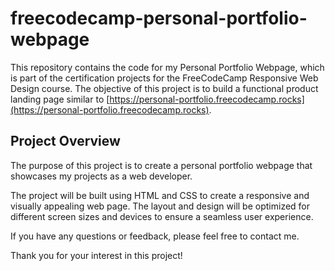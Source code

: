 # freecodecamp-personal-portfolio-webpage

This repository contains the code for my Personal Portfolio Webpage, which is part of the certification projects for the FreeCodeCamp Responsive Web Design course. The objective of this project is to build a functional product landing page similar to [https://personal-portfolio.freecodecamp.rocks](https://personal-portfolio.freecodecamp.rocks).

## Project Overview

The purpose of this project is to create a personal portfolio webpage that showcases my projects as a web developer.

The project will be built using HTML and CSS to create a responsive and visually appealing web page. The layout and design will be optimized for different screen sizes and devices to ensure a seamless user experience.

If you have any questions or feedback, please feel free to contact me.

Thank you for your interest in this project!
